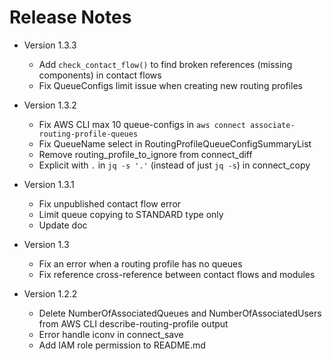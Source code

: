# Release Notes

- Version 1.3.3
  - Add `check_contact_flow()` to find broken references (missing components) in contact flows
  - Fix QueueConfigs limit issue when creating new routing profiles

- Version 1.3.2
  - Fix AWS CLI max 10 queue-configs in `aws connect associate-routing-profile-queues`
  - Fix QueueName select in RoutingProfileQueueConfigSummaryList
  - Remove routing_profile_to_ignore from connect_diff
  - Explicit with `.` in `jq -s '.'` (instead of just `jq -s`) in connect_copy

- Version 1.3.1
  - Fix unpublished contact flow error
  - Limit queue copying to STANDARD type only
  - Update doc

- Version 1.3
  - Fix an error when a routing profile has no queues
  - Fix reference cross-reference between contact flows and modules

- Version 1.2.2
  - Delete NumberOfAssociatedQueues and NumberOfAssociatedUsers from AWS CLI describe-routing-profile output
  - Error handle iconv in connect_save
  - Add IAM role permission to README.md

